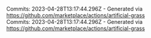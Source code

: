 Commits: 2023-04-28T13:17:44.296Z - Generated via https://github.com/marketplace/actions/artificial-grass
<br>
Commits: 2023-04-28T13:17:44.296Z - Generated via https://github.com/marketplace/actions/artificial-grass
<br>
